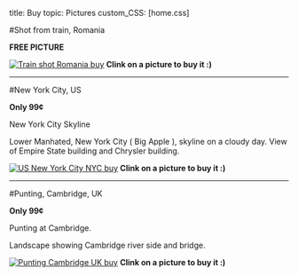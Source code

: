 title: Buy
topic: Pictures
custom_CSS: [home.css]

<script type="text/javascript" src="https://gumroad.com/js/gumroad.js"></script>

#Shot from train, Romania

**FREE PICTURE**

[![Train shot Romania buy](http://farm9.staticflickr.com/8399/8634665744_f65a6526c7_h.jpg)](https://gumroad.com/l/xImae)
**Clink on a picture to buy it :)**

---

#New York City, US

**Only 99¢**

New York City Skyline

Lower Manhated, New York City ( Big Apple ), skyline on a cloudy day. View of Empire State building and Chrysler building. 

[![US New York City NYC buy](http://farm9.staticflickr.com/8508/8578803716_a5d699202d_h.jpg)](http://gum.co/NYCity)
**Clink on a picture to buy it :)**

---

#Punting, Cambridge, UK

**Only 99¢**

Punting at Cambridge. 

Landscape showing Cambridge river side and bridge.

[![Punting Cambridge UK buy](http://farm9.staticflickr.com/8380/8579497718_27c43b2970_h.jpg)](http://gum.co/punting)
**Clink on a picture to buy it :)**